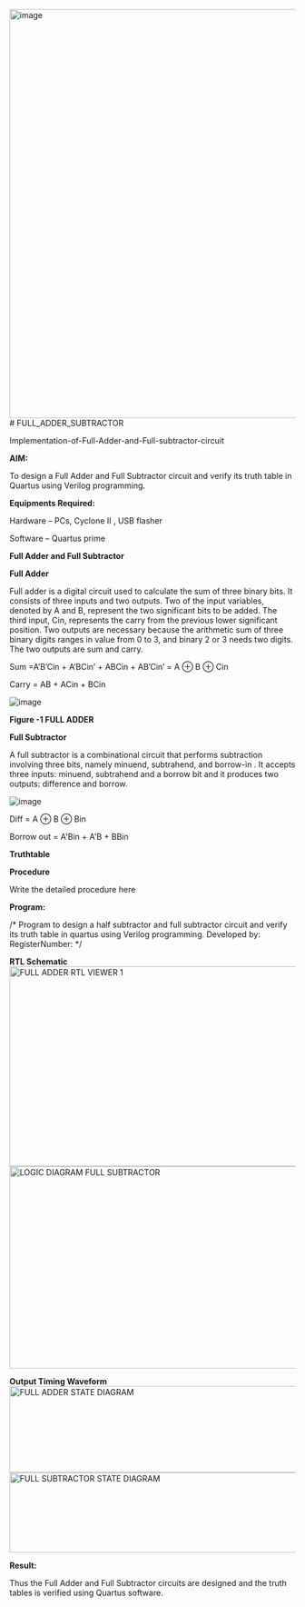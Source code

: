 <img width="1280" height="720" alt="image" src="https://github.com/user-attachments/assets/dfb5dcad-545a-435f-ad00-a021e5efaaa2" /># FULL_ADDER_SUBTRACTOR

Implementation-of-Full-Adder-and-Full-subtractor-circuit

**AIM:**

To design a Full Adder and Full Subtractor circuit and verify its truth table in Quartus using Verilog programming.

**Equipments Required:**

Hardware – PCs, Cyclone II , USB flasher

Software – Quartus prime

**Full Adder and Full Subtractor**

**Full Adder**

Full adder is a digital circuit used to calculate the sum of three binary bits. It consists of three inputs and two outputs. Two of the input variables, denoted by A and B, represent the two significant bits to be added. The third input, Cin, represents the carry from the previous lower significant position. Two outputs are necessary because the arithmetic sum of three binary digits ranges in value from 0 to 3, and binary 2 or 3 needs two digits. The two outputs are sum and carry.

Sum =A’B’Cin + A’BCin’ + ABCin + AB’Cin’ = A ⊕ B ⊕ Cin 

Carry = AB + ACin + BCin

![image](https://github.com/naavaneetha/FULL_ADDER_SUBTRACTOR/assets/154305477/0f30ba51-5ffb-4198-845f-18e054f675e7)

**Figure -1 FULL ADDER**

**Full Subtractor**

A full subtractor is a combinational circuit that performs subtraction involving three bits, namely minuend, subtrahend, and borrow-in . It accepts three inputs: minuend, subtrahend and a borrow bit and it produces two outputs: difference and borrow.

![image](https://github.com/naavaneetha/FULL_ADDER_SUBTRACTOR/assets/154305477/02b24f51-ab51-4304-9ad6-7b81ffc1ead5)

Diff = A ⊕ B ⊕ Bin 

Borrow out = A'Bin + A'B + BBin

**Truthtable**

**Procedure**

Write the detailed procedure here

**Program:**

/* Program to design a half subtractor and full subtractor circuit and verify its truth table in quartus using Verilog programming. Developed by: RegisterNumber:
*/

**RTL Schematic**
<img width="911" height="352" alt="FULL ADDER RTL VIEWER 1" src="https://github.com/user-attachments/assets/b23a3565-4471-4e31-bf80-242c4469e59d" />
<img width="862" height="356" alt="LOGIC DIAGRAM FULL SUBTRACTOR" src="https://github.com/user-attachments/assets/92dedd85-4531-48fa-b95f-c4db32b431b5" />



**Output Timing Waveform**
<img width="1137" height="152" alt="FULL ADDER STATE DIAGRAM" src="https://github.com/user-attachments/assets/e1462517-e080-49c9-87cb-54c42a6b41fb" />
<img width="1142" height="141" alt="FULL SUBTRACTOR STATE DIAGRAM" src="https://github.com/user-attachments/assets/53efece5-d177-4716-bc11-dad599b369b9" />


**Result:**

Thus the Full Adder and Full Subtractor circuits are designed and the truth tables is verified using Quartus software.



